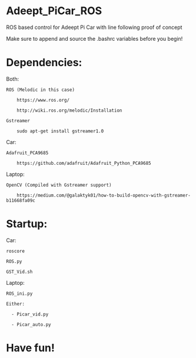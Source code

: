 # Adeept_PiCar_ROS
ROS based control for Adeept Pi Car with line following proof of concept



Make sure to append and source the .bashrc variables before you begin!

# Dependencies:

  Both:

    ROS (Melodic in this case)
    
        https://www.ros.org/
    
        http://wiki.ros.org/melodic/Installation
    
    Gstreamer
    
        sudo apt-get install gstreamer1.0
  
  Car:
    
    Adafruit_PCA9685
    
        https://github.com/adafruit/Adafruit_Python_PCA9685
    
  Laptop:
  
    OpenCV (Compiled with Gstreamer support)
    
        https://medium.com/@galaktyk01/how-to-build-opencv-with-gstreamer-b11668fa09c

# Startup:

  Car:
  
    roscore
  
    ROS.py
  
    GST_Vid.sh
  
  Laptop:
  
    ROS_ini.py
  
    Either: 
    
      - Picar_vid.py 
      
      - Picar_auto.py
  
# Have fun!
  
